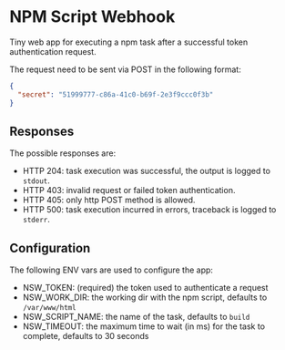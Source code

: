 # NPM Script Webhook
Tiny web app for executing a npm task after a successful token authentication request.

The request need to be sent via POST in the following format:
```json
{
  "secret": "51999777-c86a-41c0-b69f-2e3f9ccc0f3b"
}
```
## Responses
The possible responses are:
- HTTP 204: task execution was successful, the output is logged to `stdout`.
- HTTP 403: invalid request or failed token authentication.
- HTTP 405: only http POST method is allowed.
- HTTP 500: task execution incurred in errors, traceback is logged to `stderr`.

## Configuration
The following ENV vars are used to configure the app:
- NSW_TOKEN: (required) the token used to authenticate a request
- NSW_WORK_DIR: the working dir with the npm script, defaults to `/var/www/html`
- NSW_SCRIPT_NAME: the name of the task, defaults to `build`
- NSW_TIMEOUT: the maximum time to wait (in ms) for the task to complete, defaults to 30 seconds
